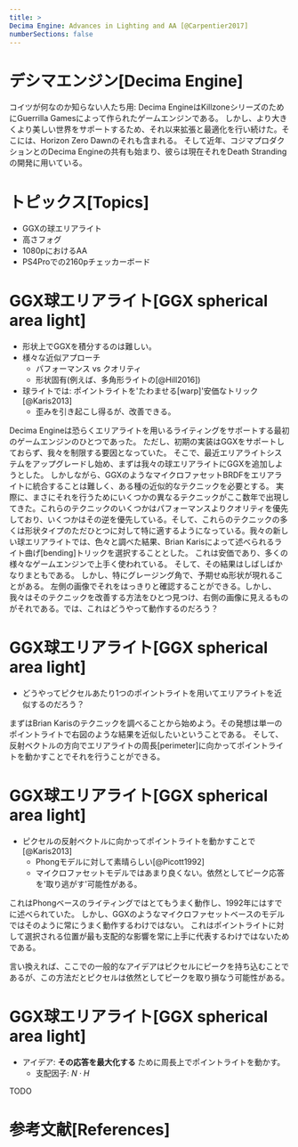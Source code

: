 ```yaml
---
title: >
Decima Engine: Advances in Lighting and AA [@Carpentier2017]
numberSections: false
---
```

# デシマエンジン[Decima Engine]

コイツが何なのか知らない人たち用:
Decima EngineはKillzoneシリーズのためにGuerrilla Gamesによって作られたゲームエンジンである。
しかし、より大きくより美しい世界をサポートするため、それ以来拡張と最適化を行い続けた。そこには、Horizon Zero Dawnのそれも含まれる。
そして近年、コジマプロダクションとのDecima Engineの共有も始まり、彼らは現在それをDeath Strandingの開発に用いている。

# トピックス[Topics]

- GGXの球エリアライト
- 高さフォグ
- 1080pにおけるAA
- PS4Proでの2160pチェッカーボード

# GGX球エリアライト[GGX spherical area light]

- 形状上でGGXを積分するのは難しい。
- 様々な近似アプローチ
    - パフォーマンス vs クオリティ
    - 形状固有(例えば、多角形ライトの[@Hill2016])
- 球ライトでは: ポイントライトを'たわませる[warp]'安価なトリック[@Karis2013]
    - 歪みを引き起こし得るが、改善できる。

Decima Engineは恐らくエリアライトを用いるライティングをサポートする最初のゲームエンジンのひとつであった。
ただし、初期の実装はGGXをサポートしておらず、我々を制限する要因となっていた。
そこで、最近エリアライトシステムをアップグレードし始め、まずは我々の球エリアライトにGGXを追加しようとした。
しかしながら、GGXのようなマイクロファセットBRDFをエリアライトに統合することは難しく、ある種の近似的なテクニックを必要とする。
実際に、まさにそれを行うためにいくつかの異なるテクニックがここ数年で出現してきた。これらのテクニックのいくつかはパフォーマンスよりクオリティを優先しており、いくつかはその逆を優先している。そして、これらのテクニックの多くは形状タイプのただひとつに対して特に適するようになっている。我々の新しい球エリアライトでは、色々と調べた結果、Brian Karisによって述べられるライト曲げ[bending]トリックを選択することとした。
これは安価であり、多くの様々なゲームエンジンで上手く使われている。
そして、その結果はしばしばかなりまともである。
しかし、特にグレージング角で、予期せぬ形状が現れることがある。
左側の画像でそれをはっきりと確認することができる。しかし、我々はそのテクニックを改善する方法をひとつ見つけ、右側の画像に見えるものがそれである。では、これはどうやって動作するのだろう？

# GGX球エリアライト[GGX spherical area light]
<!-- p.6 -->

- どうやってピクセルあたり1つのポイントライトを用いてエリアライトを近似するのだろう？

まずはBrian Karisのテクニックを調べることから始めよう。その発想は単一のポイントライトで右図のような結果を近似したいということである。
そして、反射ベクトルの方向でエリアライトの周長[perimeter]に向かってポイントライトを動かすことでそれを行うことができる。

# GGX球エリアライト[GGX spherical area light]
<!-- p.7 -->

- ピクセルの反射ベクトルに向かってポイントライトを動かすことで[@Karis2013]
    - Phongモデルに対して素晴らしい[@Picott1992]
    - マイクロファセットモデルではあまり良くない。依然としてピーク応答を'取り逃がす'可能性がある。

これはPhongベースのライティングではとてもうまく動作し、1992年にはすでに述べられていた。
しかし、GGXのようなマイクロファセットベースのモデルではそのように常にうまく動作するわけではない。
これはポイントライトに対して選択される位置が最も支配的な影響を常に上手に代表するわけではないためである。

言い換えれば、ここでの一般的なアイデアはピクセルにピークを持ち込むことであるが、この方法だとピクセルは依然としてピークを取り損なう可能性がある。

# GGX球エリアライト[GGX spherical area light]
<!-- p.8 -->

- アイデア: **その応答を最大化する** ために周長上でポイントライトを動かす。
    - 支配因子: $N \cdot H$

TODO

# 参考文献[References]
